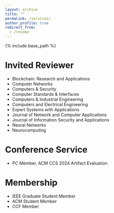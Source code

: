 ```yaml
---
layout: archive
title: ""
permalink: /services/
author_profile: true
redirect_from:
  - /resume
---
```


{% include base_path %}

# Invited Reviewer
* Blockchain: Research and Applications
* Computer Networks
* Computers & Security
* Computer Standards & Interfaces
* Computers & Industrial Engineering
* Computers and Electrical Engineering
* Expert Systems with Applications
* Journal of Network and Computer Applications
* Journal of Information Security and Applications
* Neural Networks
* Neurocomputing

# Conference Service
* PC Member, ACM CCS 2024 Artifact Evaluation 

# Membership
* IEEE Graduate Student Member<br /> 
* ACM Student Member<br /> 
* CCF Member<br /> 



<!-- # Intership -->


  
